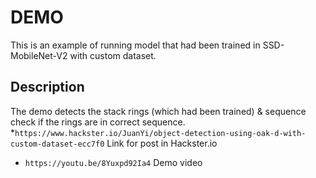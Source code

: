 # DEMO

This is an example of running model that had been trained in SSD-MobileNet-V2 with custom dataset.

## Description

The demo detects the stack rings (which had been trained) & sequence check if the rings are in correct sequence.
*```https://www.hackster.io/JuanYi/object-detection-using-oak-d-with-custom-dataset-ecc7f0``` Link for post in Hackster.io
* ```https://youtu.be/8Yuxpd92Ia4``` Demo video
